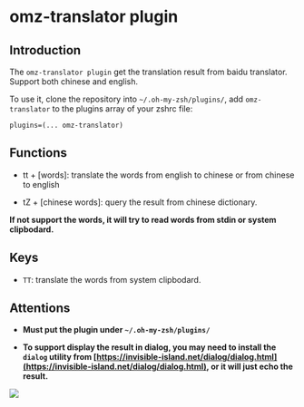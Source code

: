 # omz-translator plugin

## Introduction

The `omz-translator plugin` get the translation result from baidu translator. Support both chinese and english.

To use it, clone the repository into `~/.oh-my-zsh/plugins/`, add `omz-translator` to the plugins array of your zshrc file:

```
plugins=(... omz-translator)
```

## Functions

- tt + [words]: translate the words from english to chinese or from chinese to english

- tZ + [chinese words]: query the result from chinese dictionary.

**If not support the words, it will try to read words from stdin or system clipbodard.**

## Keys

- `TT`: translate the words from system clipbodard.


## Attentions

- **Must put the plugin under `~/.oh-my-zsh/plugins/`**

- **To support display the result in dialog, you may need to install the `dialog` utility from [https://invisible-island.net/dialog/dialog.html](https://invisible-island.net/dialog/dialog.html), or it will just echo the result.**


![](https://s3.bmp.ovh/imgs/2021/10/d7aab75307f889b3.jpg)
